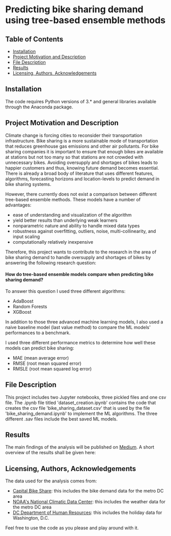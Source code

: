 # Predicting bike sharing demand using tree-based ensemble methods



## Table of Contents
* [Installation](#Installation)
* [Project Motivation and Description](#motivation)
* [File Description](#description)
* [Results](#Results)
* [Licensing, Authors, Acknowledgements](#licensing)

## Installation
The code requires Python versions of 3.* and general libraries available through the Anaconda package.

## Project Motivation and Description <a name="motivation"></a>
Climate change is forcing cities to reconsider their transportation infrastructure. Bike sharing is a more sustainable mode of transportation that reduces greenhouse gas emissions and other air pollutants. For bike sharing companies it is important to ensure that enough bikes are available at stations but not too many so that stations are not crowded with unnecessary bikes. Avoiding oversupply and shortages of bikes leads to happier customers and thus, knowing future demand becomes essential. There is already a broad body of literature that uses different features, algorithms, forecasting horizons and location-levels to predict demand in bike sharing systems.

However, there currently does not exist a comparison between different tree-based ensemble methods. These models have a number of advantages:
* ease of understanding and visualization of the algorithm
* yield better results than underlying weak learners
* nonparametric nature and ability to handle mixed data types
* robustness against overfitting, outliers, noise, multi-collinearity, and input scaling
* computationally relatively inexpensive

Therefore, this project wants to contribute to the research in the area of bike sharing demand to handle oversupply and shortages of bikes by answering the following research question:

#### How do tree-based ensemble models compare when predicting bike sharing demand?

To answer this question I used three different algorithms:
* AdaBoost
* Random Forests
* XGBoost

In addition to those three advanced machine learning models, I also used a naive baseline model (last value method) to compare the ML models' performances to a benchmark.

I used three different performance metrics to determine how well these models can predict bike sharing:
* MAE (mean average error)
* RMSE (root mean squared error)
* RMSLE (root mean squared log error)

## File Description <a name="description"></a>
This project includes two Jupyter notebooks, three pickled files and one csv file. The .ipynb file titled 'dataset_creation.ipynb' contains the code that creates the csv file 'bike_sharing_dataset.csv' that is used by the file 'bike_sharing_demand.ipynb' to implement the ML algorithms. The three different .sav files include the best saved ML models.

## Results
The main findings of the analysis will be published on [Medium](https://medium.com/@julia.nikulski). A short overview of the results shall be given here:




## Licensing, Authors, Acknowledgements <a name="licensing"></a>
The data used for the analysis comes from:
* [Capital Bike Share](http://capitalbikeshare.com/system-data): this includes the bike demand data for the metro DC area
* [NOAA's National Climatic Data Center](https://www.ncdc.noaa.gov/cdo-web/search): this includes the weather data for the metro DC area
* [DC Department of Human Resources](http://dchr.dc.gov/page/holiday-schedule): this includes the holiday data for Washington, D.C.

Feel free to use the code as you please and play around with it.
